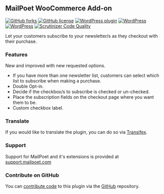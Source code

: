 ## MailPoet WooCommerce Add-on

[![GitHub forks](https://img.shields.io/github/forks/seb86/MailPoet-WooCommerce-Add-on.svg?style=flat)](https://github.com/seb86/MailPoet-WooCommerce-Add-on/network) [![GitHub license](https://img.shields.io/badge/license-GPLv3-blue.svg?style=flat)](https://raw.githubusercontent.com/seb86/MailPoet-WooCommerce-Add-on/master/license.txt) [![WordPress plugin](https://img.shields.io/wordpress/plugin/v/mailpoet-woocommerce-add-on.svg?style=flat)](https://wordpress.org/plugins/mailpoet-woocommerce-add-on/) [![WordPress](https://img.shields.io/wordpress/plugin/dt/mailpoet-woocommerce-add-on.svg?style=flat)](https://wordpress.org/plugins/mailpoet-woocommerce-add-on/) [![WordPress](https://img.shields.io/wordpress/v/mailpoet-woocommerce-add-on.svg?style=flat)](https://wordpress.org/plugins/mailpoet-woocommerce-add-on/) [![Scrutinizer Code Quality](https://scrutinizer-ci.com/g/seb86/MailPoet-WooCommerce-Add-on/badges/quality-score.png?b=master)](https://scrutinizer-ci.com/g/seb86/MailPoet-WooCommerce-Add-on/?branch=master)

Let your customers subscribe to your newsletter/s as they checkout with their purchase.

### Features
New and improved with new requested options.

* If you have more than one newsletter list, customers can select which list to subscribe when making a purchase.
* Double Opt-in.
* Decide if the checkbox/s to subscribe is checked or un-checked.
* Place the subscription fields on the checkout page where you want them to be.
* Custom checkbox label.

### Translate

If you would like to translate the plugin, you can do so via [Transifex](https://www.transifex.com/projects/p/mailpoet-woocommerce-add-on/).

### Support

Support for MailPoet and it's extensions is provided at [support.mailpoet.com](https://support.mailpoet.com/)

### Contribute on GitHub
You can [contribute code](https://github.com/seb86/MailPoet-WooCommerce-Add-on/blob/master/CONTRIBUTING.md) to this plugin via the [GitHub](https://github.com/seb86/MailPoet-WooCommerce-Add-on/blob/master/CONTRIBUTING.md) repository.
